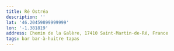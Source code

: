 ```yaml
---
title: Ré Ostréa
description: ''
lat: '46.20459899999999'
lon: '-1.381819'
address: Chemin de la Galère, 17410 Saint-Martin-de-Ré, France
tags: bar bar-à-huitre tapas
---
```

